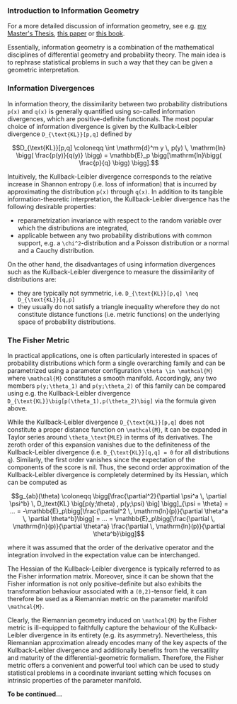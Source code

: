 

### Introduction to Information Geometry

For a more detailed discussion of information geometry, see e.g. [my Master's Thesis](https://github.com/RafaelArutjunjan/Master-Thesis), [this paper](https://arxiv.org/abs/1010.1449) or [this book](https://books.google.de/books?id=vc2FWSo7wLUC).

Essentially, information geometry is a combination of the mathematical disciplines of differential geometry and probability theory. The main idea is to rephrase statistical problems in such a way that they can be given a geometric interpretation.


### Information Divergences

In information theory, the dissimilarity between two probability distributions ``p(x)`` and ``q(x)`` is generally quantified using so-called information divergences, which are positive-definite functionals. The most popular choice of information divergence is given by the Kullback-Leibler divergence ``D_{\text{KL}}[p,q]`` defined by
```math
D_{\text{KL}}[p,q] \coloneqq \int \mathrm{d}^m y \, p(y) \, \mathrm{ln} \bigg( \frac{p(y)}{q(y)} \bigg) = \mathbb{E}_p \bigg[\mathrm{ln}\bigg( \frac{p}{q} \bigg) \bigg].
```
Intuitively, the Kullback-Leibler divergence corresponds to the relative increase in Shannon entropy (i.e. loss of information) that is incurred by approximating the distribution ``p(x)`` through ``q(x)``.
In addition to its tangible information-theoretic interpretation, the Kullback-Leibler divergence has the following desirable properties:
* reparametrization invariance with respect to the random variable over which the distributions are integrated,
* applicable between any two probability distributions with common support, e.g. a ``\chi^2``-distribution and a Poisson distribution or a normal and a Cauchy distribution.

On the other hand, the disadvantages of using information divergences such as the Kullback-Leibler divergence to measure the dissimilarity of distributions are:
* they are typically not symmetric, i.e. ``D_{\text{KL}}[p,q] \neq D_{\text{KL}}[q,p]``
* they usually do not satisfy a triangle inequality
wherefore they do not constitute distance functions (i.e. metric functions) on the underlying space of probability distributions.


### The Fisher Metric

In practical applications, one is often particularly interested in spaces of probability distributions which form a single overarching family and can be parametrized using a parameter configuration ``\theta \in \mathcal{M}`` where ``\mathcal{M}`` constitutes a smooth manifold. Accordingly, any two members ``p(y;\theta_1)`` and ``p(y;\theta_2)`` of this family can be compared using e.g. the Kullback-Leibler divergence ``D_{\text{KL}}\big[p(\theta_1),p(\theta_2)\big]`` via the formula given above.

While the Kullback-Leibler divergence ``D_{\text{KL}}[p,q]`` does not constitute a proper distance function on ``\mathcal{M}``, it can be expanded in Taylor series around ``\theta_\text{MLE}`` in terms of its derivatives. The zeroth order of this expansion vanishes due to the definiteness of the Kullback-Leibler divergence (i.e. ``D_{\text{KL}}[q,q] = 0`` for all distributions ``q``). Similarly, the first order vanishes since the expectation of the components of the score is nil. Thus, the second order approximation of the Kullback-Leibler divergence is completely determined by its Hessian, which can be computed as
```math
g_{ab}(\theta) \coloneqq \bigg[\frac{\partial^2}{\partial \psi^a \, \partial \psi^b} \, D_\text{KL} \big[p(y;\theta) , p(y;\psi) \big] \bigg]_{\psi = \theta}
= ... = -\mathbb{E}_p\bigg[\frac{\partial^2 \, \mathrm{ln}(p)}{\partial \theta^a \, \partial \theta^b}\bigg] = ... = \mathbb{E}_p\bigg[\frac{\partial \, \mathrm{ln}(p)}{\partial \theta^a} \frac{\partial \, \mathrm{ln}(p)}{\partial \theta^b}\bigg]
```
where it was assumed that the order of the derivative operator and the integration involved in the expectation value can be interchanged.

The Hessian of the Kullback-Leibler divergence is typically referred to as the Fisher information matrix. Moreover, since it can be shown that the Fisher information is not only positive-definite but also exhibits the transformation behaviour associated with a ``(0,2)``-tensor field, it can therefore be used as a Riemannian metric on the parameter manifold ``\mathcal{M}``.

Clearly, the Riemannian geometry induced on ``\mathcal{M}`` by the Fisher metric is ill-equipped to faithfully capture the behaviour of the Kullback-Leibler divergence in its entirety (e.g. its asymmetry). Nevertheless, this Riemannian approximation already encodes many of the key aspects of the Kullback-Leibler divergence and additionally benefits from the versatility and maturity of the differential-geometric formalism. Therefore, the Fisher metric offers a convenient and powerful tool which can be used to study statistical problems in a coordinate invariant setting which focuses on intrinsic properties of the parameter manifold.

**To be continued...**
